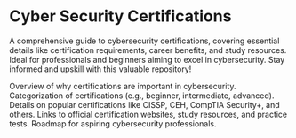 # Cyber Security Certifications
A comprehensive guide to cybersecurity certifications, covering essential details like certification requirements, career benefits, and study resources. Ideal for professionals and beginners aiming to excel in cybersecurity. Stay informed and upskill with this valuable repository!

Overview of why certifications are important in cybersecurity.
Categorization of certifications (e.g., beginner, intermediate, advanced).
Details on popular certifications like CISSP, CEH, CompTIA Security+, and others.
Links to official certification websites, study resources, and practice tests.
Roadmap for aspiring cybersecurity professionals.
